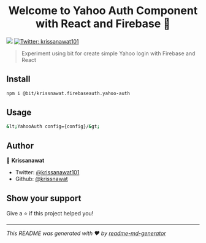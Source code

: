 <h1 align="center">Welcome to Yahoo Auth Component with React and Firebase 👋</h1>
<p>
  <img src="https://img.shields.io/badge/version-0.0.1-blue.svg?cacheSeconds=2592000" />
  <a href="https://twitter.com/krissanawat101">
    <img alt="Twitter: krissanawat101" src="https://img.shields.io/twitter/follow/krissanawat101.svg?style=social" target="_blank" />
  </a>
</p>

> Experiment using bit for create simple Yahoo login with Firebase and React

## Install

```sh
npm i @bit/krissnawat.firebaseauth.yahoo-auth
```

## Usage

```sh
&lt;YahooAuth config={config}/&gt;
```

## Author

👤 **Krissanawat**

- Twitter: [@krissanawat101](https://twitter.com/krissanawat101)
- Github: [@krissnawat](https://github.com/krissnawat)

## Show your support

Give a ⭐️ if this project helped you!

---

_This README was generated with ❤️ by [readme-md-generator](https://github.com/kefranabg/readme-md-generator)_

